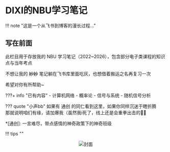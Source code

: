 

# DIXI的NBU学习笔记

<div id="progress-container">
  <div id="progress-bar"></div>
</div>

!!! note "这是一个从飞书到博客的漫长过程..."

## 写在前面  
  此栏目用于存放我的 NBU 学习笔记（2022~2026），包含部分电子类课程的知识点与当年考点  
  
  不想让我的 ~~妙妙~~ 笔记躺在飞书库里面吃灰，也想借着搬运之名再复习一次    
  
  希望对你有所帮助~  

???+ info "已有内容"
    - 计算机网络
    - 概率论 
    - 信号与系统
    - 随机信号分析
     

??? quote "小声bb"
    如果有 通创 的同仁看到这里，如果你同样沉迷于瞎折腾  
    那就说明咱们有缘，请加爆我（虽然我i死了，线上还是会重拳出击的🧙‍♀️

*[通创]: 一言难尽，带点感情的神奇政策下的神奇班级


!!! tips ""
    <center>![](https://cdn.jsdelivr.net/gh/dixiLOG/blogStatic/202502092125.svg "封面")</center>
